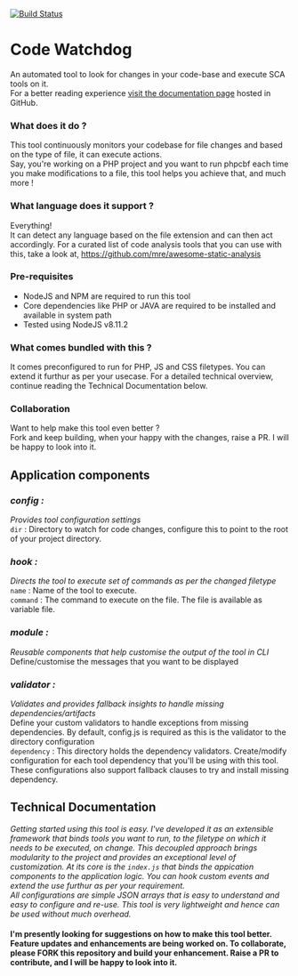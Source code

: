 [![Build Status](https://travis-ci.org/ramit-mitra/code-watchdog.svg?branch=master)](https://travis-ci.org/ramit-mitra/code-watchdog)

# Code Watchdog
An automated tool to look for changes in your code-base and execute SCA tools on it.  
For a better reading experience [visit the documentation page](https://ramit-mitra.github.io/code-watchdog/) hosted in GitHub.

### What does it do ?
This tool continuously monitors your codebase for file changes and based on the type of file, it can execute actions.  
Say, you're working on a PHP project and you want to run phpcbf each time you make modifications to a file, this tool helps you achieve that, and much more !

### What language does it support ?
Everything!  
It can detect any language based on the file extension and can then act accordingly. For a curated list of code analysis tools that you can use with this, take a look at, https://github.com/mre/awesome-static-analysis 

### Pre-requisites  
* NodeJS and NPM are required to run this tool
* Core dependencies like PHP or JAVA are required to be installed and available in system path
* Tested using NodeJS v8.11.2

### What comes bundled with this ?
It comes preconfigured to run for PHP, JS and CSS filetypes. You can extend it furthur as per your usecase. For a detailed technical overview, continue reading the Technical Documentation below. 

### Collaboration 
Want to help make this tool even better ?  
Fork and keep building, when your happy with the changes, raise a PR. I will be happy to look into it. 

## Application components

### *config :*   
*Provides tool configuration settings*   
`dir` : Directory to watch for code changes, configure this to point to the root of your project directory.

### *hook :*   
*Directs the tool to execute set of commands as per the changed filetype*   
`name` : Name of the tool to execute.  
`command` : The command to execute on the file. The file is available as variable file.

### *module :*   
*Reusable components that help customise the output of the tool in CLI*   
Define/customise the messages that you want to be displayed

### *validator :*   
*Validates and provides fallback insights to handle missing dependencies/artifacts*   
Define your custom validators to handle exceptions from missing dependencies. By default, config.js is required as this is the validator to the directory configuration    
`dependency` : This directory holds the dependency validators. Create/modify configuration for each tool dependency that you'll be using with this tool. These configurations also support fallback clauses to try and install missing dependency.   

## Technical Documentation
*Getting started using this tool is easy. I've developed it as an extensible framework that binds tools you want to run, to the filetype on which it needs to be executed, on change. This decoupled approach brings modularity to the project and provides an exceptional level of customization. At its core is the `index.js` that binds the appication components to the application logic. You can hook custom events and extend the use furthur as per your requirement.*   
*All configurations are simple JSON arrays that is easy to understand and easy to configure and re-use. This tool is very lightweight and hence can be used without much overhead.*   
   
   
   
#### I'm presently looking for suggestions on how to make this tool better. Feature updates and enhancements are being worked on. To collaborate, please FORK this repository and build your enhancement. Raise a PR to contribute, and I will be happy to look into it.
